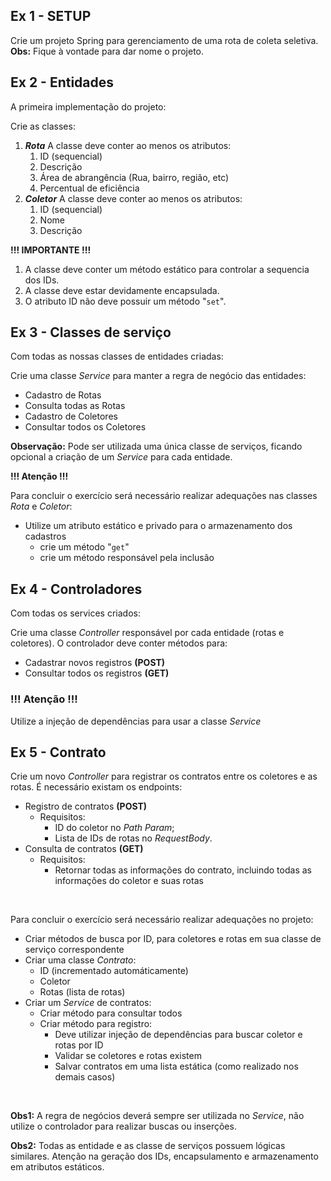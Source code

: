 ## Ex 1 - SETUP
Crie um projeto Spring para gerenciamento de uma rota de coleta seletiva.
**Obs:** Fique à vontade para dar nome o projeto.


## Ex 2 - Entidades
A primeira implementação do projeto:

Crie as classes:

1. _**Rota**_
   A classe deve conter ao menos os atributos:
   1. ID (sequencial)
   2. Descrição
   3. Área de abrangência (Rua, bairro, região, etc)
   4. Percentual de eficiência
2. _**Coletor**_
   A classe deve conter ao menos os atributos:
   1. ID (sequencial)
   2. Nome
   3. Descrição

**!!! IMPORTANTE !!!**

1. A classe deve conter um método estático para controlar a sequencia dos IDs.
2. A classe deve estar devidamente encapsulada.
3. O atributo ID não deve possuir um método "`set`".

## Ex 3 - Classes de serviço
Com todas as nossas classes de entidades criadas:

Crie uma classe _Service_ para manter a regra de negócio das entidades:

- Cadastro de Rotas
- Consulta todas as Rotas
- Cadastro de Coletores
- Consultar todos os Coletores

**Observação:**
Pode ser utilizada uma única classe de serviços, ficando opcional a criação de um _Service_ para cada entidade.

**!!! Atenção !!!**

Para concluir o exercício será necessário realizar adequações nas classes _Rota_ e _Coletor_:

- Utilize um atributo estático e privado para o armazenamento dos cadastros
  - crie um método "`get`"
  - crie um método responsável pela inclusão

## Ex 4 - Controladores
Com todas os services criados:

Crie uma classe _Controller_ responsável por cada entidade (rotas e coletores).
O controlador deve conter métodos para:

- Cadastrar novos registros **(POST)**
- Consultar todos os registros **(GET)**

### **!!! Atenção !!!**

Utilize a injeção de dependências para usar a classe _Service_


## Ex 5 - Contrato
Crie um novo _Controller_ para registrar os contratos entre os coletores e as rotas. É necessário existam os endpoints:

- Registro de contratos **(POST)**
  - Requisitos:
    - ID do coletor no _Path Param_;
    - Lista de IDs de rotas no _RequestBody_.
- Consulta de contratos **(GET)**
  - Requisitos:
    - Retornar todas as informações do contrato, incluindo todas as informações do coletor e suas rotas

‌

Para concluir o exercício será necessário realizar adequações no projeto:

- Criar métodos de busca por ID, para coletores e rotas em sua classe de serviço correspondente
- Criar uma classe _Contrato_:
  - ID (incrementado automáticamente)
  - Coletor
  - Rotas (lista de rotas)
- Criar um _Service_ de contratos:
  - Criar método para consultar todos
  - Criar método para registro:
    - Deve utilizar injeção de dependências para buscar coletor e rotas por ID
    - Validar se coletores e rotas existem
    - Salvar contratos em uma lista estática (como realizado nos demais casos)

‌

**Obs1:** A regra de negócios deverá sempre ser utilizada no _Service_, não utilize o controlador para realizar buscas ou inserções.

**Obs2:** Todas as entidade e as classe de serviços possuem lógicas similares. Atenção na geração dos IDs, encapsulamento e armazenamento em atributos estáticos.
